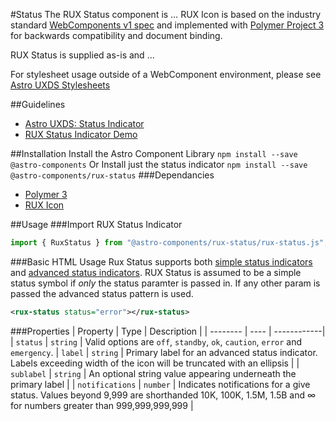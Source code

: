#Status
The RUX Status component is … RUX Icon is based on the industry standard [WebComponents v1 spec](https://html.spec.whatwg.org/multipage/custom-elements.html) and implemented with [Polymer Project 3](https://www.polymer-project.org) for backwards compatibility and document binding.

RUX Status is supplied as-is and …

For stylesheet usage outside of a WebComponent environment, please see [Astro UXDS Stylesheets](https://bitbucket.org/rocketcom/astro-styles)

##Guidelines

* [Astro UXDS: Status Indicator](https://www.astrouxds.com/library/status-indicator)
* [RUX Status Indicator Demo](https://www.astrouxds.com/library/status-indicator)

##Installation
Install the Astro Component Library
`npm install --save @astro-components`
Or Install just the status indicator
`npm install --save @astro-components/rux-status`
###Dependancies

* [Polymer 3](https://www.polymer-project.com)
* [RUX Icon](https://bitbucket.org/rocketcom/astro-components/src/32401d605b383b2df5f0a0bd540a2b38814f452b/src/astro-components/rux-icon/?at=master)

##Usage
###Import RUX Status Indicator

```javascript
import { RuxStatus } from "@astro-components/rux-status/rux-status.js";
```

###Basic HTML Usage
Rux Status supports both [simple status indicators](www.astrouxds.com/library/status-indicator) and [advanced status indicators](www.astrouxds.com/library/icon-symbols). RUX Status is assumed to be a simple status symbol if _only_ the status paramter is passed in. If any other param is passed the advanced status pattern is used.

```xml
<rux-status status="error"></rux-status>
```

###Properties
| Property | Type | Description |
| -------- | ---- | ------------|
| `status` | `string` | Valid options are `off`, `standby`, `ok`, `caution`, `error` and `emergency`.
| `label` | `string` | Primary label for an advanced status indicator. Labels exceeding width of the icon will be truncated with an ellipsis |
| `sublabel` | `string` | An optional string value appearing underneath the primary label |
| `notifications` | `number` | Indicates notifications for a give status. Values beyond 9,999 are shorthanded 10K, 100K, 1.5M, 1.5B and ∞ for numbers greater than 999,999,999,999 |

